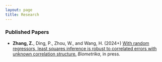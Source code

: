 ```yaml
---
layout: page
title: Research
---
```


### Published Papers
* **Zhang, Z.**, Ding, P., Zhou, W., and Wang, H. (2024+) [With random regressors, least squares inference is robust to correlated errors with unknown correlation structure.](https://academic.oup.com/biomet/advance-article-abstract/doi/10.1093/biomet/asae054/7825359?utm_source=advanceaccess&utm_campaign=biomet&utm_medium=email) _Biometrika_, in press.
